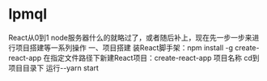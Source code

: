 # lpmql
React从0到1
node服务器什么的就略过了，或者随后补上，现在先一步一步来进行项目搭建等一系列操作
一、项目搭建
装React脚手架：npm install -g create-react-app
在指定文件路径下新建React项目：create-react-app 项目名称
cd到项目目录下
运行--yarn start
